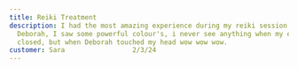 ```yaml
---
title: Reiki Treatment
description: I had the most amazing experience during my reiki session with
  Deborah, I saw some powerful colour's, i never see anything when my eyes are
  closed, but when Deborah touched my head wow wow wow.
customer: Sara                 2/3/24
---
```

